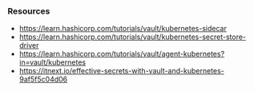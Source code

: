 ### Resources

- https://learn.hashicorp.com/tutorials/vault/kubernetes-sidecar
- https://learn.hashicorp.com/tutorials/vault/kubernetes-secret-store-driver
- https://learn.hashicorp.com/tutorials/vault/agent-kubernetes?in=vault/kubernetes
- https://itnext.io/effective-secrets-with-vault-and-kubernetes-9af5f5c04d06